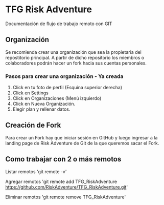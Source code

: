 # TFG Risk Adventure

Documentación de flujo de trabajo remoto con GIT 


## Organización

Se recomienda crear una organización que sea la propietaria del repostitorio principal. A partir de dicho repositorio los miembros o colaboradores podrán hacer un fork hacia sus cuentas personales.

### Pasos para crear una organización - Ya creada

1. Click en tu foto de perfil (Esquina superior derecha)
2. Click en Settings
3. Click en Organizaciones (Menú izquierdo)
4. Click en Nueva Organización.
5. Elegir plan y rellenar datos. 

## Creación de Fork

Para crear un Fork hay que iniciar sesión en GitHub y luego ingresar a la landing page de Risk Adventure de Git de la que queremos sacar el Fork.

## Como trabajar con 2 o más remotos

Listar remotos
'git remote -v'

Agregar remotos
'git remote add TFG_RiskAdventure https://github.com/RiskAdventure/TFG_RiskAdventure.git'

Eliminar remotos
'git remote remove TFG_RiskAdventure' 

